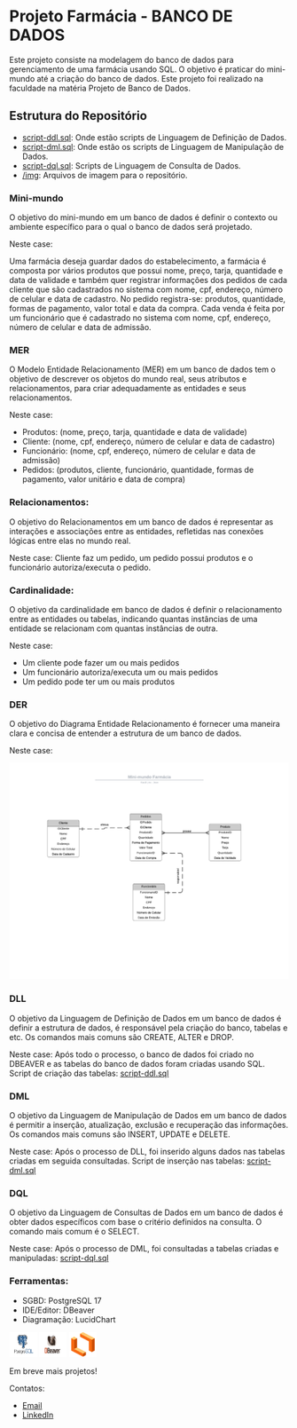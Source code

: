 # Projeto Farmácia - BANCO DE DADOS

Este projeto consiste na modelagem do banco de dados para gerenciamento de uma farmácia usando SQL. O objetivo é praticar do mini-mundo até a criação do banco de dados. Este projeto foi realizado na faculdade na matéria Projeto de Banco de Dados.

## Estrutura do Repositório

- [script-ddl.sql](/script-ddl.sql): Onde estão scripts de Linguagem de Definição de Dados.
- [script-dml.sql](/script-dml.sql): Onde estão os scripts de Linguagem de Manipulação de Dados.
- [script-dql.sql](/script-dql.sql): Scripts de Linguagem de Consulta de Dados.
- [/img](/img): Arquivos de imagem para o repositório. 

### Mini-mundo

O objetivo do mini-mundo em um banco de dados é definir o contexto ou ambiente específico para o qual o banco de dados será projetado.

Neste case:

Uma farmácia deseja guardar dados do estabelecimento, a farmácia é composta por vários produtos que possui nome, preço, tarja, quantidade e data de validade e também quer registrar informações dos pedidos de cada cliente que são cadastrados no sistema com nome, cpf, endereço, número de celular e data de cadastro. No pedido registra-se: produtos, quantidade, formas de pagamento, valor total e data da compra. Cada venda é feita por um funcionário que é cadastrado no sistema com nome, cpf, endereço, número de celular e data de admissão.

### MER

O Modelo Entidade Relacionamento (MER) em um banco de dados tem o objetivo de descrever os objetos do mundo real, seus atributos e relacionamentos, para criar adequadamente as entidades e seus relacionamentos.

Neste case:

- Produtos:
    (nome, preço, tarja, quantidade e data de validade)
- Cliente:
    (nome, cpf, endereço, número de celular e data de cadastro)
- Funcionário:
    (nome, cpf, endereço, número de celular e data de admissão)
- Pedidos:
    (produtos, cliente, funcionário, quantidade, formas de pagamento, valor unitário e data de compra)

### Relacionamentos:
O objetivo do Relacionamentos em um banco de dados é representar as interações e associações entre as entidades, refletidas nas conexões lógicas entre elas no mundo real.

Neste case:
Cliente faz um pedido, um pedido possui produtos e o funcionário autoriza/executa o pedido.

### Cardinalidade:
O objetivo da cardinalidade em banco de dados é definir o relacionamento entre as entidades ou tabelas, indicando quantas instâncias de uma entidade se relacionam com quantas instâncias de outra.

Neste case:
- Um cliente pode fazer um ou mais pedidos
- Um funcionário autoriza/executa um ou mais pedidos
- Um pedido pode ter um ou mais produtos

### DER
O objetivo do Diagrama Entidade Relacionamento é fornecer uma maneira clara e concisa de entender a estrutura de um banco de dados.

Neste case:

<img src="/img/der.png" alt = "der">

### DLL
O objetivo da Linguagem de Definição de Dados em um banco de dados é definir a estrutura de dados, é responsável pela criação do banco, tabelas e etc. Os comandos mais comuns são CREATE, ALTER e DROP.

Neste case:
Após todo o processo, o banco de dados foi criado no DBEAVER e as tabelas do banco de dados foram criadas usando SQL. Script de criação das tabelas: [script-ddl.sql](/script-ddl.sql)

### DML
O objetivo da Linguagem de Manipulação de Dados em um banco de dados é permitir a inserção, atualização, exclusão e recuperação das informações. Os comandos mais comuns são INSERT, UPDATE e DELETE.

Neste case:
Após o processo de DLL, foi inserido alguns dados nas tabelas criadas em seguida consultadas. Script de inserção nas tabelas: [script-dml.sql](/script-dml.sql)

### DQL
O objetivo da Linguagem de Consultas de Dados em um banco de dados é obter dados específicos com base o critério definidos na consulta. O comando mais comum é o SELECT.

Neste case:
Após o processo de DML, foi consultadas a tabelas criadas e manipuladas: [script-dql.sql](/script-dql.sql)

### Ferramentas:

- SGBD: PostgreSQL 17
- IDE/Editor: DBeaver
- Diagramação: LucidChart

<img src="./img/postgresql.png" alt = "postgresql" width="50" height="45"> <img src="./img/dbeaver.png" alt = "dbeaver" width="50" height="45"> <img src="./img/lucidchart.png" alt = "lucidchart" width="50" height="45">


Em breve mais projetos!

Contatos:
- [Email](mailto:j.marcoscor04@gmail.com)
- [LinkedIn](https://www.linkedin.com/in/jeanmarcoscor)
